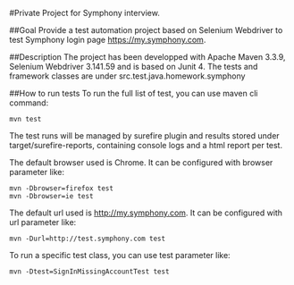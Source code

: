 #Private Project for Symphony interview.

##Goal
Provide a test automation project based on Selenium Webdriver to test Symphony login page https://my.symphony.com.

##Description
The project has been developped with Apache Maven 3.3.9,  Selenium Webdriver 3.141.59 and is based on Junit 4.
The tests and framework classes are under src.test.java.homework.symphony

##How to run tests
To run the full list of test, you can use maven cli command:

```
mvn test
```

The test runs will be managed by surefire plugin and results stored under target/surefire-reports, containing console logs and a html report per test.

The default browser used is Chrome. It can be configured with browser parameter like:

```
mvn -Dbrowser=firefox test
mvn -Dbrowser=ie test
```

The default url used is http://my.symphony.com. It can be configured with url parameter like:

```
mvn -Durl=http://test.symphony.com test
```

To run a specific test class, you can use test parameter like:

```
mvn -Dtest=SignInMissingAccountTest test
```